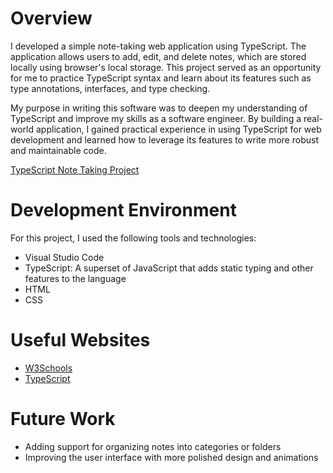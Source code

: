 # Overview

I developed a simple note-taking web application using TypeScript. The application allows users to add, edit, and delete notes, which are stored locally using browser's local storage. This project served as an opportunity for me to practice TypeScript syntax and learn about its features such as type annotations, interfaces, and type checking.

My purpose in writing this software was to deepen my understanding of TypeScript and improve my skills as a software engineer. By building a real-world application, I gained practical experience in using TypeScript for web development and learned how to leverage its features to write more robust and maintainable code.

[TypeScript Note Taking Project](https://youtu.be/nPx3xXw0KdQ)

# Development Environment

For this project, I used the following tools and technologies:

- Visual Studio Code
- TypeScript: A superset of JavaScript that adds static typing and other features to the language
- HTML
- CSS

# Useful Websites

- [W3Schools](https://www.w3schools.com/typescript/index.php)
- [TypeScript](https://www.typescriptlang.org/)

# Future Work

- Adding support for organizing notes into categories or folders
- Improving the user interface with more polished design and animations
